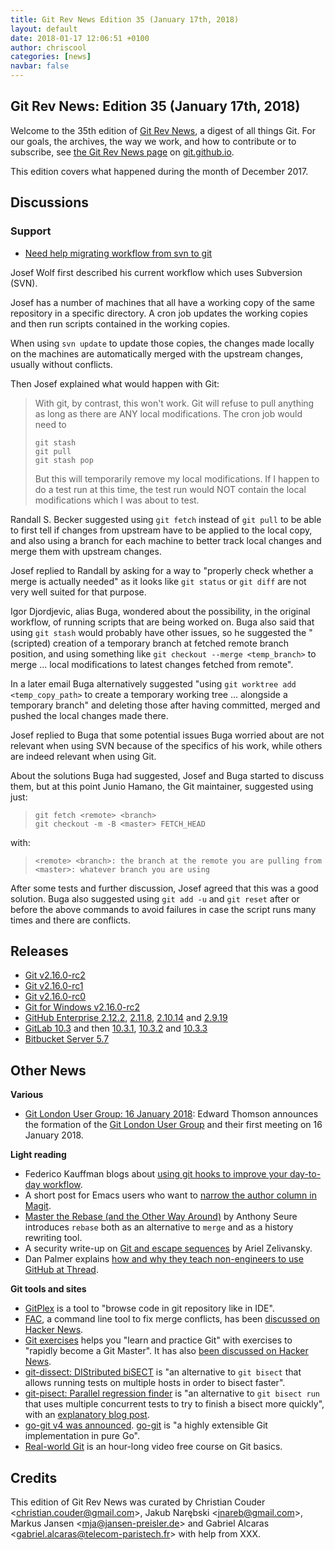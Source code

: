 ```yaml
---
title: Git Rev News Edition 35 (January 17th, 2018)
layout: default
date: 2018-01-17 12:06:51 +0100
author: chriscool
categories: [news]
navbar: false
---
```


## Git Rev News: Edition 35 (January 17th, 2018)

Welcome to the 35th edition of [Git Rev News](https://git.github.io/rev_news/rev_news/),
a digest of all things Git. For our goals, the archives, the way we work, and how to contribute or to
subscribe, see [the Git Rev News page](https://git.github.io/rev_news/rev_news/) on [git.github.io](http://git.github.io).

This edition covers what happened during the month of December 2017.

## Discussions

<!---
### General
-->

<!---
### Reviews
-->

### Support

* [Need help migrating workflow from svn to git](https://public-inbox.org/git/20171214130933.GA18542@raven.inka.de/)

Josef Wolf first described his current workflow which uses Subversion
(SVN).

Josef has a number of machines that all have a working copy of the
same repository in a specific directory. A cron job updates the
working copies and then run scripts contained in the working copies.

When using `svn update` to update those copies, the changes made
locally on the machines are automatically merged with the upstream
changes, usually without conflicts.

Then Josef explained what would happen with Git:

> With git, by contrast, this won't work. Git will refuse to pull
> anything as long as there are ANY local modifications. The cron job
> would need to
> ```
> git stash
> git pull
> git stash pop
> ```
> But this will temporarily remove my local modifications. If I happen
> to do a test run at this time, the test run would NOT contain the
> local modifications which I was about to test.

Randall S. Becker suggested using `git fetch` instead of `git pull` to
be able to first tell if changes from upstream have to be applied to
the local copy, and also using a branch for each machine to better
track local changes and merge them with upstream changes.

Josef replied to Randall by asking for a way to "properly check
whether a merge is actually needed" as it looks like `git status` or
`git diff` are not very well suited for that purpose.

Igor Djordjevic, alias Buga, wondered about the possibility, in the
original workflow, of running scripts that are being worked on. Buga
also said that using `git stash` would probably have other issues, so
he suggested the "(scripted) creation of a temporary branch at fetched
remote branch position, and using something like
`git checkout --merge <temp_branch>` to merge ... local modifications
to latest changes fetched from remote".

In a later email Buga alternatively suggested "using
`git worktree add <temp_copy_path>` to create a temporary working tree
... alongside a temporary branch" and deleting those after having
committed, merged and pushed the local changes made there.

Josef replied to Buga that some potential issues Buga worried about
are not relevant when using SVN because of the specifics of his work,
while others are indeed relevant when using Git.

About the solutions Buga had suggested, Josef and Buga started to
discuss them, but at this point Junio Hamano, the Git maintainer,
suggested using just:

> ```
> git fetch <remote> <branch>
> git checkout -m -B <master> FETCH_HEAD
> ```

with:

> ```
> <remote> <branch>: the branch at the remote you are pulling from
> <master>: whatever branch you are using
> ```

After some tests and further discussion, Josef agreed that this was a
good solution. Buga also suggested using `git add -u` and `git reset`
after or before the above commands to avoid failures in case the
script runs many times and there are conflicts.


<!---
## Developer Spotlight:
-->

## Releases

* [Git v2.16.0-rc2](https://public-inbox.org/git/xmqqwp0nwwc6.fsf@gitster.mtv.corp.google.com/)
* [Git v2.16.0-rc1](https://public-inbox.org/git/xmqqbmi7ano1.fsf@gitster.mtv.corp.google.com/)
* [Git v2.16.0-rc0](https://public-inbox.org/git/xmqqfu7ui2af.fsf@gitster.mtv.corp.google.com/)
* [Git for Windows v2.16.0-rc2](https://public-inbox.org/git/nycvar.QRO.7.76.6.1801131931550.31@ZVAVAG-6OXH6DA.rhebcr.pbec.zvpebfbsg.pbz/)
* [GitHub Enterprise 2.12.2](https://enterprise.github.com/releases/2.12.2), [2.11.8](https://enterprise.github.com/releases/2.11.8), [2.10.14](https://enterprise.github.com/releases/2.10.14) and [2.9.19](https://enterprise.github.com/releases/2.9.19)
* [GitLab 10.3](https://about.gitlab.com//2017/12/22/gitlab-10-3-released/) and then [10.3.1](https://about.gitlab.com//2017/12/27/gitlab-10-3-1-released/), [10.3.2](https://about.gitlab.com//2017/12/28/gitlab-10-3-2-released/) and [10.3.3](https://about.gitlab.com//2018/01/02/gitlab-10-3-3-released/)
* [Bitbucket Server 5.7](https://confluence.atlassian.com/bitbucketserver/bitbucket-server-5-7-release-notes-939918798.html)

## Other News

__Various__

* [Git London User Group: 16 January 2018](https://public-inbox.org/git/CA+WKDT3uKyEfzGvnkRUG7SEKy4ypz+Aa223UaVE8vyktcmgSvw@mail.gmail.com/): Edward Thomson announces the formation of the [Git London User Group](http://londongit.org/) and their first meeting on 16 January 2018.


__Light reading__

* Federico Kauffman blogs about [using git hooks to improve your day-to-day workflow](https://wyeworks.com/blog/2018/1/3/using-git-hooks-to-improve-your-day-to-day-workflow/).
* A short post for Emacs users who want to [narrow the author column in Magit](https://scripter.co/narrowing-the-author-column-in-magit/).
* [Master the Rebase (and the Other Way Around)](https://blog.algolia.com/master-git-rebase/) by Anthony Seure introduces `rebase` both as an alternative to `merge` and as a history rewriting tool. 
* A security write-up on [Git and escape sequences](https://www.twistlock.com/2017/12/13/hiding-content-git-escape-sequence-twistlock-labs-experiment/) by Ariel Zelivansky.
* Dan Palmer explains [how and why they teach non-engineers to use GitHub at Thread](https://thread.engineering/teaching-non-engineers-how-to-contribute-code-2e85411ab464).


__Git tools and sites__

* [GitPlex](https://www.gitplex.com/) is a tool to "browse code in git repository like in IDE".
* [FAC](https://github.com/mkchoi212/fac), a command line tool to fix merge conflicts, has been [discussed on Hacker News](https://news.ycombinator.com/item?id=16056271).
* [Git exercises](https://gitexercises.fracz.com/) helps you "learn and practice Git" with exercises to "rapidly become a Git Master". It has also [been discussed on Hacker News](https://news.ycombinator.com/item?id=16107981).
* [git-dissect: DIStributed biSECT](https://github.com/talshorer/git-dissect) is "an alternative to `git bisect` that allows running tests on multiple hosts in order to bisect faster".
* [git-pisect: Parallel regression finder](https://github.com/hoelzro/git-pisect) is "an alternative to `git bisect run` that uses multiple concurrent tests to try to finish a bisect more quickly", with an [explanatory blog post](https://hoelz.ro/blog/git-pisect).
* [go-git v4 was announced](https://blog.sourced.tech/post/go-git-v4/). [go-git](https://github.com/src-d/go-git) is "a highly extensible Git implementation in pure Go".
* [Real-world Git](https://trevordmiller.com/courses/real-world-git) is an hour-long video free course on Git basics.

## Credits

This edition of Git Rev News was curated by
Christian Couder &lt;<christian.couder@gmail.com>&gt;,
Jakub Narębski &lt;<jnareb@gmail.com>&gt;,
Markus Jansen &lt;<mja@jansen-preisler.de>&gt; and
Gabriel Alcaras &lt;<gabriel.alcaras@telecom-paristech.fr>&gt;
with help from XXX.
